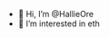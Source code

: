 - 👋 Hi, I’m @HallieOre
- 👀 I’m interested in eth
<!---
HallieOre/HallieOre is a ✨ special ✨ repository because its `README.md` (this file) appears on your GitHub profile.
You can click the Preview link to take a look at your changes.
--->

